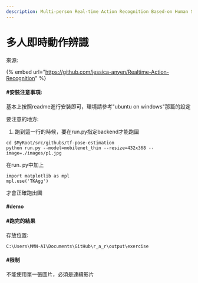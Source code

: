 ```yaml
---
description: Multi-person Real-time Action Recognition Based-on Human Skeleton
---
```


# 多人即時動作辨識

來源:

{% embed url="https://github.com/jessica-anyen/Realtime-Action-Recognition" %}

#### \#安裝注意事項:

基本上按照readme進行安裝即可，環境請參考"ubuntu on windows"那篇的設定

要注意的地方:

1.  跑到這一行的時候，要在run.py指定backend才能跑圖

```text
cd $MyRoot/src/githubs/tf-pose-estimation
python run.py --model=mobilenet_thin --resize=432x368 --image=./images/p1.jpg
```

在run. py中加上

```text
import matplotlib as mpl
mpl.use('TKAgg')
```

才會正確跑出圖

#### \#demo



#### \#跑完的結果

存放位置:

```text
C:\Users\MMN-AI\Documents\GitHub\r_a_r\output\exercise
```

#### \#限制

不能使用單一張圖片，必須是連續影片

